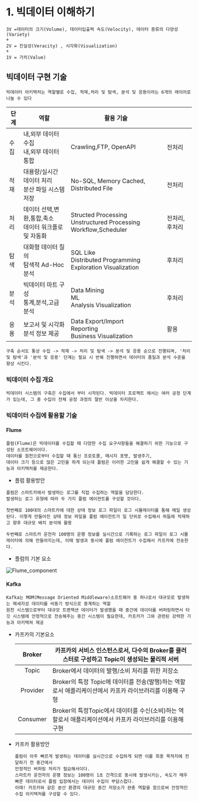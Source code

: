 # 1. 빅데이터 이해하기

```
3V =데이터의 크기(Volume), 데이터입출력 속도(Velocity), 데이터 종류의 다양성(Variety)
+
2V = 진실성(Veracity) , 시각화(Visualization)
+
1V = 가치(Value)
```

## 빅데이터 구현 기술

```
빅데이터 아키텍처는 역할별로 수집, 적재,처리 및 탐색, 분석 및 응용이라는 6개의 레이어로 나눌 수 있다
```
|단계|역할|활용 기슐||
|-----|-------|------------|-------|
|수집|내,외부 데이터 수집<br/>내,외부 데이터 통합|Crawling,FTP, OpenAPI|전처리|
|적재|대용량/실시간 데이터 처리<br/>분산 파일 시스템 저장|No-SQL, Memory Cached, Distributed File|전처리|
|처리|데이터 선택,변환,통합,축소<br/>데이터 워크플로 및 자동화|Structed Processing<br/>Unstructured Processing<br/>Workflow,Scheduler|전처리,후처리|
|탐색|대화형 데이터 질의<br/>탐색적 Ad-Hoc분석|SQL Like<br/>Distributed Programming<br/>Exploration Visualization|후처리|
|분석|빅데이터 마트 구성<br/>통계,분석,고급 분석|Data Mining<br/>ML<br/>Analysis Visualization|후처리|
|응용|보고서 및 시각화<br/>분석 정보 제공|Data Export/Import<br/>Reporting<br/>Business Visualization|활용|

```
구축 순서도 통상 수집 -> 적재 -> 처리 및 탐색 -> 분석 및 응용 순으로 진행되며, '처리 및 탐색'과 '분석 및 응용' 단계는 필요 시 반복 진행하면서 데이터의 품질과 분석 수준을 향상 시킨다.
```

### 빅데이터 수집 개요
```
빅데이터 시스템의 구축은 수집에서 부터 시작된다. 빅데이터 프로젝트 에서는 여러 공정 단계가 있는데, 그 중 수집이 전체 공정 과정의 절반 이상을 차지한다.
```
### 빅데이터 수집에 활용할 기술

#### Flume
```
플럼(Flume)은 빅데이터를 수집할 때 다양한 수집 요구사항들을 해결하기 위한 기능으로 구성된 소프트웨어이다.
데이터를 원천으로부터 수집할 때 통신 프로토콜, 메시지 포맷, 발생주기,
데이터 크기 등으로 많은 고민을 하게 되는데 플럼은 이러한 고민을 쉽게 해결할 수 있는 기능과 아키텍처를 제공한다.
```

- 플럼 활용방안

```
플럼은 스마트카에서 발생하는 로그를 직접 수집하는 역할을 담당한다.
발생하는 로그 유형에 따라 두 가지 플럼 에이젼트를 구성할 것이다.

첫번째로 100대의 스마트카에 대한 상태 정보 로그 파일이 로그 시뮬레이터를 통해 매일 생성된다. 이렇게 만들어진 상태 정보 파일을 플럼 에이전트가 일 단위로 수집해서 하둡에 적재하고 향후 대규모 배치 분석에 활용

두번째로 스마트카 운전자 100명의 운행 정보를 실시간으로 기록하는 로그 파일이 로그 시뮬레이터에 의해 만들어지는데, 이때 발생과 동시에 플럼 에이전트가 수집해서 카프카에 전송한다.
```

- 플럼의 기본 요소

![Flume_component](C:\Users\user\Today_I_Run\Bigdata\Flume_component.jpg)



#### Kafka

```
Kafka는 MOM(Message Oriented Middleware)소프트웨어 중 하나로서 대규모로 발생하는 메세지성 데이터를 비동기 방식으로 중계하는 역할
원천 시스템으로부터 대규모 트랜잭션 데이터가 발생했을 때 중간에 데이터를 버퍼링하면서 타깃 시스템에 안정적으로 전송해주는 중간 시스템이 필요한데, 카프카가 그와 관련된 강력한 기능과 아키텍쳐 제공
```



- 카프카의 기본요소

   |  Broker  | 카프카의 서비스 인스턴스로서, 다수의 Broker를 클러스터로 구성하고 Topic이 생성되는 물리적 서버 |
   | :------: | ------------------------------------------------------------ |
   |  Topic   | Broker에서 데이터의 발행/소비 처리를 위한 저장소             |
   | Provider | Broker의 특정 Topic에 데이터를 전송(발행)하는 역할로서 애플리케이션에서 카프카 라이브러리를 이용해 구형 |
   | Consumer | Broker의 특정Topic에서 데이터를 수신(소비)하는 역할로서 애플리케이션에서 카프카 라이브러리를 이용해 구현 |

  

- 카프카 활용방안

  ```
  플럼이 아주 빠르게 발생하는 데이터를 실시간으로 수집하게 되면 이를 최종 목적지에 전달하기 전 중간에서
  안정적인 버퍼링 처리가 필요해서이다.
  스마트카 운전자의 운행 정보는 100명이 1초 간격으로 동시에 발생시키는, 속도가 매우 빠른 데이터로서 플럼 입장에서는 데이터 수집이 부담스럽다.
  이때! 카프카와 같은 분산 환경의 대규모 중간 저장소가 완충 역할을 함으로써 안정적인 수집 아키텍처를 구성할 수 있다.
  
  ```

